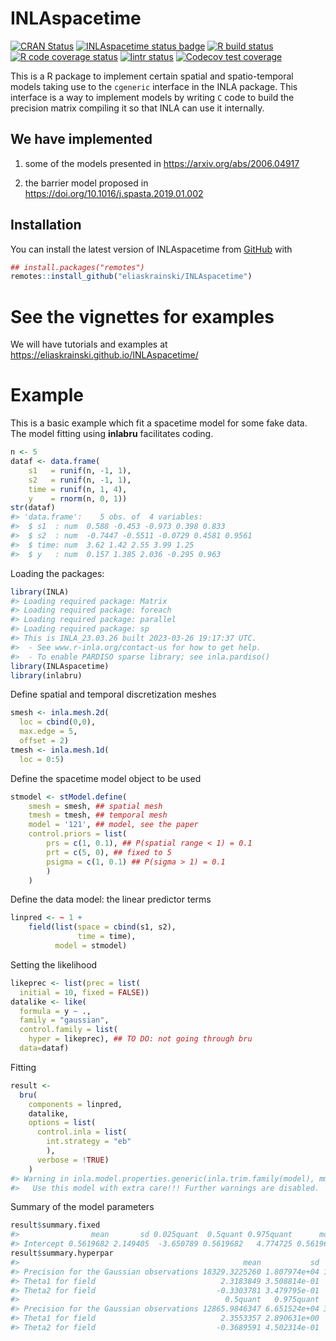 
<!-- README.md is generated from README.Rmd. Please edit that file -->

# INLAspacetime

<!-- badges: start -->

[![CRAN
Status](http://www.r-pkg.org/badges/version-last-release/INLAspacetime)](https://cran.r-project.org/package=INLAspacetime)
[![INLAspacetime status
badge](https://eliaskrainski.r-universe.dev/badges/INLAspacetime)](https://eliaskrainski.r-universe.dev)
[![R build
status](https://github.com/eliaskrainski/INLAspacetime/workflows/R-CMD-check/badge.svg)](https://github.com/eliaskrainski/INLAspacetime/actions)
[![R code coverage
status](https://github.com/eliaskrainski/INLAspacetime/workflows/test-coverage/badge.svg)](https://github.com/eliaskrainski/INLAspacetime/actions)
[![lintr
status](https://github.com/eliaskrainski/INLAspacetime/workflows/lint/badge.svg)](https://github.com/eliaskrainski/INLAspacetime/actions)
[![Codecov test
coverage](https://codecov.io/gh/eliaskrainski/INLAspacetime/branch/devel/graph/badge.svg)](https://app.codecov.io/gh/eliaskrainski/INLAspacetime?branch=devel)
<!-- badges: end -->

This is a R package to implement certain spatial and spatio-temporal
models taking use to the `cgeneric` interface in the INLA package. This
interface is a way to implement models by writing `C` code to build the
precision matrix compiling it so that INLA can use it internally.

## We have implemented

1.  some of the models presented in <https://arxiv.org/abs/2006.04917>

2.  the barrier model proposed in
    <https://doi.org/10.1016/j.spasta.2019.01.002>

## Installation

<!-- You can install the current [CRAN](https://CRAN.R-project.org) version of INLAspacetime: -->
<!-- ```{r cran-installation, eval = FALSE} -->
<!-- install.packages("INLAspacetime") -->
<!-- ``` -->

You can install the latest version of INLAspacetime from
[GitHub](https://github.com/eliaskrainski/INLAspacetime) with

``` r
## install.packages("remotes")
remotes::install_github("eliaskrainski/INLAspacetime")
```

<!-- or track the development version builds via [inlabru-org.r-universe.dev](https://inlabru-org.r-universe.dev/ui#builds): -->
<!-- ```{r universe-installation, eval = FALSE} -->
<!-- ## Enable universe(s) by inlabru-org -->
<!-- options(repos = c( -->
<!--   inlabruorg = "https://inlabru-org.r-universe.dev", -->
<!--   INLA = "https://inla.r-inla-download.org/R/testing", -->
<!--   CRAN = "https://cloud.r-project.org" -->
<!-- )) -->
<!-- ## Install it -->
<!-- install.packages("INLAspacetime") -->
<!-- ``` -->

# See the vignettes for examples

We will have tutorials and examples at
<https://eliaskrainski.github.io/INLAspacetime/>

# Example

This is a basic example which fit a spacetime model for some fake data.
The model fitting using **inlabru** facilitates coding.

``` r
n <- 5
dataf <- data.frame(
    s1   = runif(n, -1, 1),
    s2   = runif(n, -1, 1),
    time = runif(n, 1, 4),
    y    = rnorm(n, 0, 1))
str(dataf)
#> 'data.frame':    5 obs. of  4 variables:
#>  $ s1  : num  0.588 -0.453 -0.973 0.398 0.833
#>  $ s2  : num  -0.7447 -0.5511 -0.0729 0.4581 0.9561
#>  $ time: num  3.62 1.42 2.55 3.99 1.25
#>  $ y   : num  0.157 1.385 2.036 -0.295 0.963
```

Loading the packages:

``` r
library(INLA)
#> Loading required package: Matrix
#> Loading required package: foreach
#> Loading required package: parallel
#> Loading required package: sp
#> This is INLA_23.03.26 built 2023-03-26 19:17:37 UTC.
#>  - See www.r-inla.org/contact-us for how to get help.
#>  - To enable PARDISO sparse library; see inla.pardiso()
library(INLAspacetime)
library(inlabru)
```

Define spatial and temporal discretization meshes

``` r
smesh <- inla.mesh.2d(
  loc = cbind(0,0), 
  max.edge = 5, 
  offset = 2)
tmesh <- inla.mesh.1d(
  loc = 0:5)
```

Define the spacetime model object to be used

``` r
stmodel <- stModel.define(
    smesh = smesh, ## spatial mesh
    tmesh = tmesh, ## temporal mesh
    model = '121', ## model, see the paper
    control.priors = list(
        prs = c(1, 0.1), ## P(spatial range < 1) = 0.1
        prt = c(5, 0), ## fixed to 5
        psigma = c(1, 0.1) ## P(sigma > 1) = 0.1
        )
    )
```

Define the data model: the linear predictor terms

``` r
linpred <- ~ 1 +
    field(list(space = cbind(s1, s2), 
               time = time),
          model = stmodel)
```

Setting the likelihood

``` r
likeprec <- list(prec = list(
  initial = 10, fixed = FALSE))
datalike <- like(
  formula = y ~ ., 
  family = "gaussian",
  control.family = list(
    hyper = likeprec), ## TO DO: not going through bru
  data=dataf)
```

Fitting

``` r
result <- 
  bru(
    components = linpred,
    datalike,
    options = list(
      control.inla = list(
        int.strategy = "eb"
        ),
      verbose = !TRUE)
    )
#> Warning in inla.model.properties.generic(inla.trim.family(model), mm[names(mm) == : Model 'cgeneric' in section 'latent' is marked as 'experimental'; changes may appear at any time.
#>   Use this model with extra care!!! Further warnings are disabled.
```

Summary of the model parameters

``` r
result$summary.fixed
#>                mean       sd 0.025quant  0.5quant 0.975quant      mode kld
#> Intercept 0.5619682 2.149405  -3.650789 0.5619682   4.774725 0.5619682   0
result$summary.hyperpar
#>                                                  mean           sd   0.025quant
#> Precision for the Gaussian observations 18329.3225260 1.807974e+04 1233.6322877
#> Theta1 for field                            2.3183849 3.508814e-01    1.5331198
#> Theta2 for field                           -0.3303781 3.479795e-01   -0.8930268
#>                                              0.5quant   0.975quant        mode
#> Precision for the Gaussian observations 12865.9846347 6.651524e+04 3388.114014
#> Theta1 for field                            2.3553357 2.890631e+00    2.515316
#> Theta2 for field                           -0.3689591 4.502314e-01   -0.534043
```
